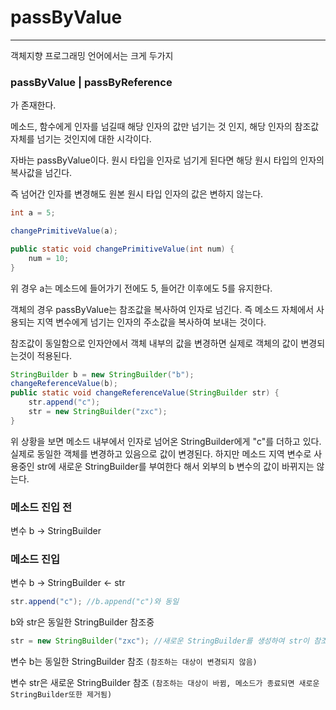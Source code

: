 # passByValue

---

객체지향 프로그래밍 언어에서는 크게 두가지

### passByValue | passByReference
가 존재한다.

메소드, 함수에게 인자를 넘길때 해당 인자의 값만 넘기는 것 인지, 해당 인자의 참조값 자체를 넘기는 것인지에 대한 시각이다.

자바는 passByValue이다.
원시 타입을 인자로 넘기게 된다면 해당 원시 타입의 인자의 복사값을 넘긴다.

즉 넘어간 인자를 변경해도 원본 원시 타입 인자의 값은 변하지 않는다.

```java
int a = 5;

changePrimitiveValue(a);

public static void changePrimitiveValue(int num) {
    num = 10;
}
```
위 경우 a는 메소드에 들어가기 전에도 5, 들어간 이후에도 5를 유지한다.

객체의 경우 passByValue는 참조값을 복사하여 인자로 넘긴다.
즉 메소드 자체에서 사용되는 지역 변수에게 넘기는 인자의 주소값을 복사하여 보내는 것이다.

참조값이 동일함으로 인자안에서 객체 내부의 값을 변경하면 실제로 객체의 값이 변경되는것이 적용된다.
```java
StringBuilder b = new StringBuilder("b");
changeReferenceValue(b);
public static void changeReferenceValue(StringBuilder str) {
    str.append("c");
    str = new StringBuilder("zxc");
}
```
위 상황을 보면 메소드 내부에서 인자로 넘어온 StringBuilder에게 "c"를 더하고 있다.
실제로 동일한 객체를 변경하고 있음으로 값이 변경된다.
하지만 메소드 지역 변수로 사용중인 str에 새로운 StringBuilder를 부여한다 해서 외부의 b 변수의 값이 바뀌지는 않는다.

### 메소드 진입 전 <br>
변수 b -> StringBuilder

### 메소드 진입 <br>
변수 b -> StringBuilder <- str

```java
str.append("c"); //b.append("c")와 동일
```
b와 str은 동일한 StringBuilder 참조중

```java
str = new StringBuilder("zxc"); //새로운 StringBuilder를 생성하여 str이 참조하게 변경
```
변수 b는 동일한 StringBuilder 참조 `(참조하는 대상이 변경되지 않음)`

변수 str은 새로운 StringBuilder 참조 `(참조하는 대상이 바뀜, 메소드가 종료되면 새로운 StringBuilder또한 제거됨)`


